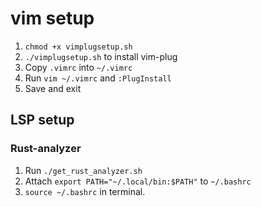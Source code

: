 # vim setup

1. `chmod +x vimplugsetup.sh`
2. `./vimplugsetup.sh` to install vim-plug
3. Copy `.vimrc` into `~/.vimrc`
4. Run `vim ~/.vimrc` and `:PlugInstall`
5. Save and exit

## LSP setup

### Rust-analyzer

1. Run `./get_rust_analyzer.sh`
2. Attach `export PATH="~/.local/bin:$PATH"` to `~/.bashrc` 
3. `source ~/.bashrc` in terminal.

